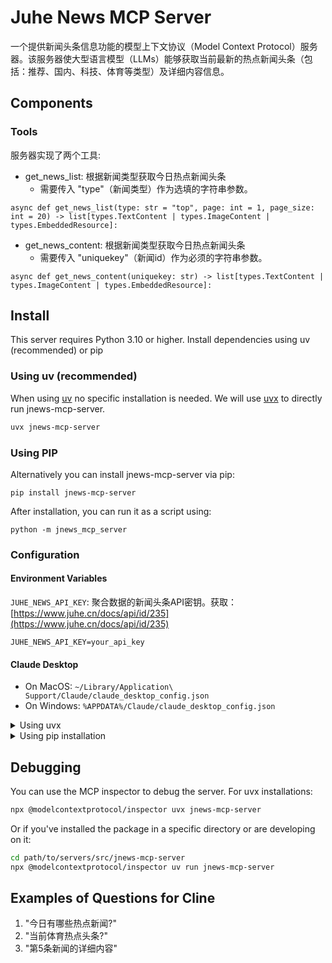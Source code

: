 # Juhe News MCP Server

一个提供新闻头条信息功能的模型上下文协议（Model Context Protocol）服务器。该服务器使大型语言模型（LLMs）能够获取当前最新的热点新闻头条（包括：推荐、国内、科技、体育等类型）及详细内容信息。


## Components

### Tools

服务器实现了两个工具:

- get_news_list: 根据新闻类型获取今日热点新闻头条
  - 需要传入 "type"（新闻类型）作为选填的字符串参数。
```
async def get_news_list(type: str = "top", page: int = 1, page_size: int = 20) -> list[types.TextContent | types.ImageContent | types.EmbeddedResource]:
```

- get_news_content: 根据新闻类型获取今日热点新闻头条
  - 需要传入 "uniquekey"（新闻id）作为必须的字符串参数。
```
async def get_news_content(uniquekey: str) -> list[types.TextContent | types.ImageContent | types.EmbeddedResource]:
```



## Install
This server requires Python 3.10 or higher. Install dependencies using uv (recommended) or pip

### Using uv (recommended)
When using [uv](https://docs.astral.sh/uv/) no specific installation is needed. We will use [uvx](https://docs.astral.sh/uv/guides/tools/) to directly run jnews-mcp-server.

```bash
uvx jnews-mcp-server
```

### Using PIP
Alternatively you can install jnews-mcp-server via pip:
```
pip install jnews-mcp-server
```
After installation, you can run it as a script using:
```
python -m jnews_mcp_server
```

### Configuration

#### Environment Variables
`JUHE_NEWS_API_KEY`: 聚合数据的新闻头条API密钥。获取：[https://www.juhe.cn/docs/api/id/235](https://www.juhe.cn/docs/api/id/235)
```
JUHE_NEWS_API_KEY=your_api_key
```

#### Claude Desktop

- On MacOS: `~/Library/Application\ Support/Claude/claude_desktop_config.json`
- On Windows: `%APPDATA%/Claude/claude_desktop_config.json`

<details>
  <summary>Using uvx</summary>

  ```
  "mcpServers": {
    "jnews-mcp-server": {
      "command": "uvx",
      "args": [
        "jnews-mcp-server"
      ],
      "env": {
        "JUHE_NEWS_API_KEY": "your_api_key"
      }
    }
  }
  ```
</details>

<details>
  <summary>Using pip installation</summary>

  ```
  "mcpServers": {
    "jnews-mcp-server": {
      "command": "pip",
      "args": [
        "-m",
        "jnews-mcp-server"
      ],
      "env": {
        "JUHE_NEWS_API_KEY": "your_api_key"
      }
    }
  }
  ```
</details>

## Debugging
You can use the MCP inspector to debug the server. For uvx installations:

```bash
npx @modelcontextprotocol/inspector uvx jnews-mcp-server 
```

Or if you've installed the package in a specific directory or are developing on it:

```bash
cd path/to/servers/src/jnews-mcp-server
npx @modelcontextprotocol/inspector uv run jnews-mcp-server
```

## Examples of Questions for Cline
1. "今日有哪些热点新闻?"
2. "当前体育热点头条?"
3. "第5条新闻的详细内容"
